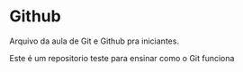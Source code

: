 # Github

Arquivo da aula de Git e Github pra iniciantes.

Este é um repositorio teste para ensinar como o Git funciona
